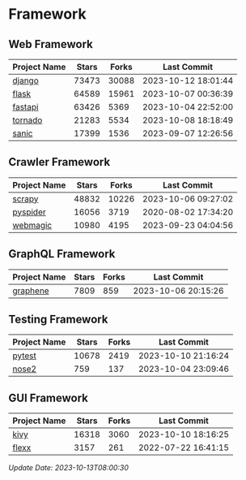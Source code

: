 # Framework

## Web Framework
| Project Name | Stars | Forks | Last Commit |
| ------------ | ----- | ----- | ----------- |
| [django](https://github.com/django/django) | 73473 | 30088 | 2023-10-12 18:01:44 |
| [flask](https://github.com/pallets/flask) | 64589 | 15961 | 2023-10-07 00:36:39 |
| [fastapi](https://github.com/tiangolo/fastapi) | 63426 | 5369 | 2023-10-04 22:52:00 |
| [tornado](https://github.com/tornadoweb/tornado) | 21283 | 5534 | 2023-10-08 18:18:49 |
| [sanic](https://github.com/sanic-org/sanic) | 17399 | 1536 | 2023-09-07 12:26:56 |

## Crawler Framework
| Project Name | Stars | Forks | Last Commit |
| ------------ | ----- | ----- | ----------- |
| [scrapy](https://github.com/scrapy/scrapy) | 48832 | 10226 | 2023-10-06 09:27:02 |
| [pyspider](https://github.com/binux/pyspider) | 16056 | 3719 | 2020-08-02 17:34:20 |
| [webmagic](https://github.com/code4craft/webmagic) | 10980 | 4195 | 2023-09-23 04:04:56 |

## GraphQL Framework
| Project Name | Stars | Forks | Last Commit |
| ------------ | ----- | ----- | ----------- |
| [graphene](https://github.com/graphql-python/graphene) | 7809 | 859 | 2023-10-06 20:15:26 |

## Testing Framework
| Project Name | Stars | Forks | Last Commit |
| ------------ | ----- | ----- | ----------- |
| [pytest](https://github.com/pytest-dev/pytest) | 10678 | 2419 | 2023-10-10 21:16:24 |
| [nose2](https://github.com/nose-devs/nose2) | 759 | 137 | 2023-10-04 23:09:46 |

## GUI Framework
| Project Name | Stars | Forks | Last Commit |
| ------------ | ----- | ----- | ----------- |
| [kivy](https://github.com/kivy/kivy) | 16318 | 3060 | 2023-10-10 18:16:25 |
| [flexx](https://github.com/flexxui/flexx) | 3157 | 261 | 2022-07-22 16:41:15 |

*Update Date: 2023-10-13T08:00:30*